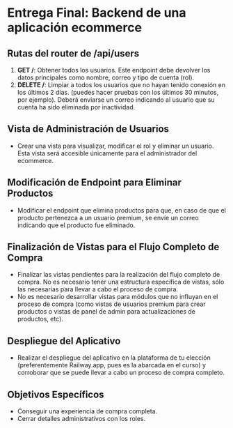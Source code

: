 # Entrega Final: Backend de una aplicación ecommerce

## Rutas del router de /api/users

1. **GET /**: Obtener todos los usuarios. Este endpoint debe devolver los datos principales como nombre, correo y tipo de cuenta (rol).
2. **DELETE /**: Limpiar a todos los usuarios que no hayan tenido conexión en los últimos 2 días. (puedes hacer pruebas con los últimos 30 minutos, por ejemplo). Deberá enviarse un correo indicando al usuario que su cuenta ha sido eliminada por inactividad.

## Vista de Administración de Usuarios

- Crear una vista para visualizar, modificar el rol y eliminar un usuario. Esta vista será accesible únicamente para el administrador del ecommerce.

## Modificación de Endpoint para Eliminar Productos

- Modificar el endpoint que elimina productos para que, en caso de que el producto pertenezca a un usuario premium, se envíe un correo indicando que el producto fue eliminado.

## Finalización de Vistas para el Flujo Completo de Compra

- Finalizar las vistas pendientes para la realización del flujo completo de compra. No es necesario tener una estructura específica de vistas, sólo las necesarias para llevar a cabo el proceso de compra.
- No es necesario desarrollar vistas para módulos que no influyan en el proceso de compra (como vistas de usuarios premium para crear productos o vistas de panel de admin para actualizaciones de productos, etc).

## Despliegue del Aplicativo

- Realizar el despliegue del aplicativo en la plataforma de tu elección (preferentemente Railway.app, pues es la abarcada en el curso) y corroborar que se puede llevar a cabo un proceso de compra completo.

## Objetivos Específicos

- Conseguir una experiencia de compra completa.
- Cerrar detalles administrativos con los roles.
